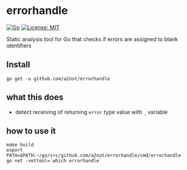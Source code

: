 # errorhandle

[![Go](https://github.com/a2not/errorhandle/actions/workflows/go.yml/badge.svg)](https://github.com/a2not/errorhandle/actions/workflows/go.yml)
[![License: MIT](https://img.shields.io/badge/License-MIT-blue.svg)](https://opensource.org/licenses/MIT)

Static analysis tool for Go that checks if errors are assigned to blank identifiers

## Install
```
go get -u github.com/a2not/errorhandle
```

## what this does

* detect receiving of returning `error` type value with `_` variable

## how to use it

```
make build
export PATH=$PATH:~/go/src/github.com/a2not/errorhandle/cmd/errorhandle
go vet -vettool=`which errorhandle`
```
